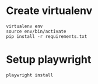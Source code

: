 # Create virtualenv
```
virtualenv env
source env/bin/activate
pip install -r requirements.txt
```

# Setup playwright
```
playwright install  
```

